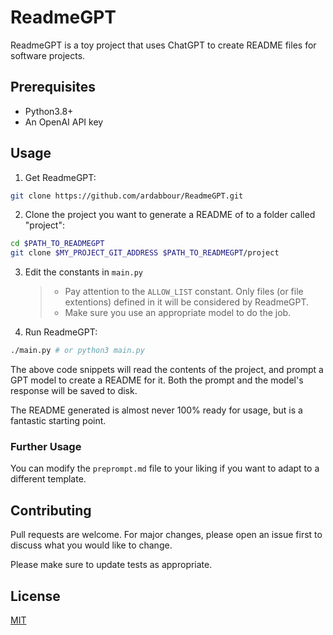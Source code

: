 # ReadmeGPT

ReadmeGPT is a toy project that uses ChatGPT to create README files for software projects.

## Prerequisites

- Python3.8+
- An OpenAI API key

## Usage

1. Get ReadmeGPT:

```bash
git clone https://github.com/ardabbour/ReadmeGPT.git
```

2. Clone the project you want to generate a README of to a folder called "project":

```bash
cd $PATH_TO_READMEGPT
git clone $MY_PROJECT_GIT_ADDRESS $PATH_TO_READMEGPT/project
```

3. Edit the constants in `main.py`
   > - Pay attention to the `ALLOW_LIST` constant. Only files (or file extentions) defined in it will be considered by ReadmeGPT.
   > - Make sure you use an appropriate model to do the job.

4. Run ReadmeGPT:

```bash
./main.py # or python3 main.py
```

The above code snippets will read the contents of the project, and prompt a GPT model to create a README for it. Both the prompt and the model's response will be saved to disk.

The README generated is almost never 100% ready for usage, but is a fantastic starting point.

### Further Usage

You can modify the `preprompt.md` file to your liking if you want to adapt to a different template.

## Contributing

Pull requests are welcome. For major changes, please open an issue first
to discuss what you would like to change.

Please make sure to update tests as appropriate.

## License

[MIT](LICENSE)
